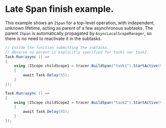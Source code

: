# Late Span finish example.

This example shows an `ISpan` for a top-level operation, with independent, unknown lifetime, acting as parent of a few asynchronous subtasks. The parent `ISpan` is automatically propagated by `AsyncLocalScopeManager`, so there is no need to reactivate it in the subtasks.

```cs
// Inside the function submitting the subtasks.
// Observe no parent is explicitly specified for task1 nor task2.
Task.Run(async () =>
{
    using (IScope childScope1 = tracer.BuildSpan("task1").StartActive(true))
    {
        await Task.Delay(55);
    }
});

Task.Run(async () =>
{
    using (IScope childScope2 = tracer.BuildSpan("task2").StartActive(true))
    {
        await Task.Delay(85);
    }
});
```

